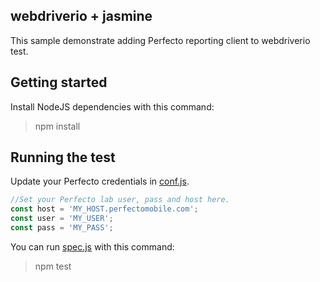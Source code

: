 ## webdriverio + jasmine 

This sample demonstrate adding Perfecto reporting client to webdriverio test.

## Getting started
Install NodeJS dependencies with this command:

> npm install

## Running the test
Update your Perfecto credentials in [conf.js](conf.js).
```JavaScript
//Set your Perfecto lab user, pass and host here.
const host = 'MY_HOST.perfectomobile.com';
const user = 'MY_USER';
const pass = 'MY_PASS';
```
You can run [spec.js](spec.js) with this command:

> npm test